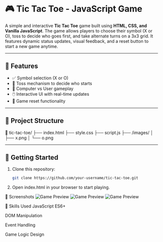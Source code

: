 # 🎮 Tic Tac Toe - JavaScript Game

A simple and interactive **Tic Tac Toe** game built using **HTML, CSS, and Vanilla JavaScript**. The game allows players to choose their symbol (X or O), toss to decide who goes first, and take alternate turns on a 3x3 grid. It features dynamic status updates, visual feedback, and a reset button to start a new game anytime.

---

## 🔧 Features

- ✅ Symbol selection (X or O)
- 🎲 Toss mechanism to decide who starts
- 🧠 Computer vs User gameplay
- 🖱️ Interactive UI with real-time updates
- 🔁 Game reset functionality

---

## 📁 Project Structure

📁 tic-tac-toe/
├── index.html
├── style.css
├── script.js
├── /images/
│ ├── x.png
│ └── o.png


---

## 🚀 Getting Started

1. Clone this repository:
   ```bash
   git clone https://github.com/your-username/tic-tac-toe.git
2. Open index.html in your browser to start playing.

📸 Screenshots
![Game Preview](/screenshots/game-start.png)
![Game Preview](/screenshots/tap-to-toss.png)
![Game Preview](/screenshots/game-end.png)


🧠 Skills Used
JavaScript ES6+

DOM Manipulation

Event Handling

Game Logic Design